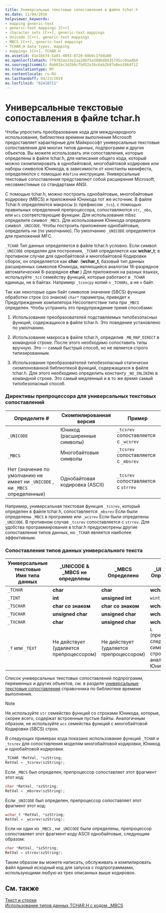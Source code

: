 ```yaml
---
title: Универсальные текстовые сопоставления в файле tchar.h
ms.date: 11/04/2016
helpviewer_keywords:
- mapping generic-text
- generic-text mappings [C++]
- character sets [C++], generic-text mappings
- Unicode [C++], generic-text mappings
- MBCS [C++], generic-text mappings
- TCHAR.H data types, mapping
- mappings [C++], TCHAR.H
ms.assetid: 01e1bb74-5a01-4093-8720-68b6c1fdda80
ms.openlocfilehash: 779702aa33e2aa24bf5a380bd8435745cc0aadbd
ms.sourcegitcommit: 0ab61bc3d2b6cfbd52a16c6ab2b97a8ea1864f12
ms.translationtype: MT
ms.contentlocale: ru-RU
ms.lasthandoff: 04/23/2019
ms.locfileid: "62410711"
---
```

# <a name="generic-text-mappings-in-tcharh"></a>Универсальные текстовые сопоставления в файле tchar.h

Чтобы упростить преобразование кода для международного использования, библиотека времени выполнения Microsoft предоставляет характерные для Майкрософт универсальные текстовые сопоставления для многих типов данных, подпрограмм и других объектов. Вы можете использовать эти сопоставления, которые определены в файле tchar.h, для написания общего кода, который можно скомпилировать в однобайтовой, многобайтовой кодировке или наборы символов Юникода, в зависимости от константы манифеста, определяются с помощью `#define` инструкции. Универсальные текстовые сопоставления представляют собой расширения Microsoft, несовместимые со стандартами ANSI.

С помощью tchar.h, можно построить однобайтовые, многобайтовые кодировку (MBCS) и приложений Юникода тот же источник. В файле Tchar.h определяются макросы (с префиксом `_tcs`), с помощью правильных определений препроцессора, сопоставляются `str`, `_mbs`, или `wcs` соответствующие функции. Для использования mbsc определите символ `_MBCS`. Для использования Юникода определите символ `_UNICODE`. Чтобы построить приложение однобайтовые, определить ни (по умолчанию). По умолчанию `_UNICODE` определяется для приложений MFC.

`_TCHAR` Тип данных определяется в файле tchar.h условно. Если символ `_UNICODE` определен для построения, `_TCHAR` определяется как **wchar_t**; в противном случае для однобайтовой и многобайтовой Кодировки сборок, он определяется как **char**. (**wchar_t**, базовый тип данных расширенных символов Юникода, являющийся аналогом 16-разрядное автоматический 8-разрядное **char**.) Для приложения на разных языках, используйте `_tcs` семейству функций, которые работают в `_TCHAR` единицы, не в байтах. Например `_tcsncpy` копий `n` `_TCHARs`, а не `n` байт.

Так как некоторые один байт символов значение (SBCS) функции обработки строк (со знаком) `char*` параметры, приведет к Предупреждение компилятора Несоответствие типа при `_MBCS` определен. Чтобы устранить это предупреждение тремя способами:

1. Использование преобразователей подставляемых типобезопасных функций, содержащихся в файле tchar.h. Это поведение установлено по умолчанию.

1. Использование макроса в файле tchar.h, определив `_MB_MAP_DIRECT` в командной строке. После этого необходимо сопоставить типы вручную. Это — самый быстрый способ, но не является строго типизированным.

1. Использование преобразователей типобезопасный статически скомпонованной библиотекой функций, содержащихся в файле tchar.h. Для этого необходимо определить константу `_NO_INLINING` в командной строке. Это самый медленный и в то же время самый типобезопасный способ.

### <a name="preprocessor-directives-for-generic-text-mappings"></a>Директивы препроцессора для универсальных текстовых сопоставлений

|Определите #|Скомпилированная версия|Пример|
|---------------|----------------------|-------------|
|`_UNICODE`|Юникод (расширенные символы)|`_tcsrev` сопоставляется с `_wcsrev`|
|`_MBCS`|Многобайтовые символы|`_tcsrev` сопоставляется с `_mbsrev`|
|Нет (значение по умолчанию не имеет ни `_UNICODE` , ни `_MBCS` определенные)|Однобайтовая кодировка (ASCII)|`_tcsrev` сопоставляется с `strrev`|

Например, универсальная текстовая функция `_tcsrev`, который определен в файле tchar.h, сопоставляется `_mbsrev` Если были определены `_MBCS` в программе или `_wcsrev` Если были определены `_UNICODE`. В противном случае `_tcsrev` сопоставляется с `strrev`. Для удобства программирования в tchar.h предусмотрены другие сопоставления типов данных, но `_TCHAR` является наиболее эффективным.

### <a name="generic-text-data-type-mappings"></a>Сопоставления типов данных универсального текста

|Универсальные текстовые<br /> Имя типа данных|_UNICODE &AMP;<br /> _MBCS не определены|_MBCS<br /> Определено|_UNICODE<br /> Определено|
|--------------------------------------|----------------------------------------|------------------------|---------------------------|
|`_TCHAR`|**char**|**char**|**wchar_t**|
|`_TINT`|**int**|**unsigned int**|`wint_t`|
|`_TSCHAR`|**char со знаком**|**char со знаком**|**wchar_t**|
|`_TUCHAR`|**unsigned char**|**unsigned char**|**wchar_t**|
|`_TXCHAR`|**char**|**unsigned char**|**wchar_t**|
|`_T` или `_TEXT`|Не действует (удаляется препроцессором)|Не действует (удаляется препроцессором)|`L` (преобразует следующий символ или строку в аналог в Юникоде)|

Список универсальных текстовых сопоставлений подпрограмм, переменных и других объектов, см. в разделе [универсальные текстовые сопоставления](../c-runtime-library/generic-text-mappings.md) справочника по библиотеке времени выполнения.

> [!NOTE]
>  Не используйте `str` семейство функций со строками Юникода, которые, скорее всего, содержат встроенные пустые байты. Аналогичным образом, не используйте `wcs` семейства функций с многобайтовой Кодировки (SBCS) строк.

В следующих примерах кода показано использование функций `_TCHAR` и `_tcsrev` для сопоставления моделям многобайтовой кодировки, Юникод и однобайтовой кодировки.

```cpp
_TCHAR *RetVal, *szString;
RetVal = _tcsrev(szString);
```

Если `_MBCS` был определен, препроцессор сопоставляет этот фрагмент этот код:

```cpp
char *RetVal, *szString;
RetVal = _mbsrev(szString);
```

Если `_UNICODE` был определен, препроцессор сопоставляет этот фрагмент этот код:

```cpp
wchar_t *RetVal, *szString;
RetVal = _wcsrev(szString);
```

Если ни один из `_MBCS` , ни `_UNICODE` были определены, препроцессор сопоставляет этот фрагмент коду ASCII однобайтовые, следующим образом:

```cpp
char *RetVal, *szString;
RetVal = strrev(szString);
```

Таким образом вы можете написать, обслуживать и компилировать файл единый исходный код для запуска с подпрограммами, использующими любую из трех описанных выше кодировок.

## <a name="see-also"></a>См. также

[Текст и строки](../text/text-and-strings-in-visual-cpp.md)<br/>
[Использование типов данных TCHAR.H с кодом _MBCS](../text/using-tchar-h-data-types-with-mbcs-code.md)
